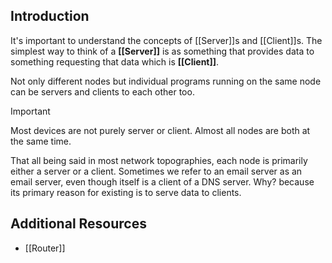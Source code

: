 ## Introduction
It's important to understand the concepts of [[Server]]s and [[Client]]s. The simplest way to think of a __[[Server]]__ is as something that provides data to something requesting that data which is __[[Client]]__.

Not only different nodes but individual programs running on the same node can be servers and clients to each other too.

>[!Important]
>Most devices are not purely server or client. Almost all nodes are both at the same time.

That all being said in most network topographies, each node is primarily either a server or a client. Sometimes we refer to an email server as an email server, even though itself is a client of a DNS server. Why? because its primary reason for existing is to serve data to clients.

## Additional Resources

- [[Router]]